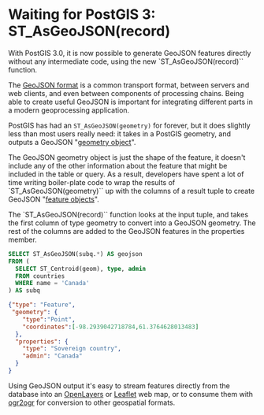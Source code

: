 # Waiting for PostGIS 3: ST_AsGeoJSON(record)

With PostGIS 3.0, it is now possible to generate GeoJSON features directly without any intermediate code, using the new `ST_AsGeoJSON(record)`` function.

The [GeoJSON format](https://tools.ietf.org/html/rfc7946) is a common transport format, between servers and web clients, and even between components of processing chains. Being able to create useful GeoJSON is important for integrating different parts in a modern geoprocessing application.

PostGIS has had an `ST_AsGeoJSON(geometry)` for forever, but it does slightly less than most users really need: it takes in a PostGIS geometry, and outputs a GeoJSON "[geometry object](https://tools.ietf.org/html/rfc7946#section-3.1)".

The GeoJSON geometry object is just the shape of the feature, it doesn't include any of the other information about the feature that might be included in the table or query. As a result, developers have spent a lot of time writing boiler-plate code to wrap the results of `ST_AsGeoJSON(geometry)`` up with the columns of a result tuple to create GeoJSON "[feature objects](https://tools.ietf.org/html/rfc7946#section-3.2)".

The `ST_AsGeoJSON(record)`` function looks at the input tuple, and takes the first column of type geometry to convert into a GeoJSON geometry. The rest of the columns are added to the GeoJSON features in the properties member.

```sql
SELECT ST_AsGeoJSON(subq.*) AS geojson 
FROM ( 
  SELECT ST_Centroid(geom), type, admin 
  FROM countries 
  WHERE name = 'Canada' 
) AS subq
```
```json
{"type": "Feature", 
 "geometry": { 
    "type":"Point", 
    "coordinates":[-98.2939042718784,61.3764628013483] 
  }, 
  "properties": { 
    "type": "Sovereign country", 
    "admin": "Canada" 
  } 
}
```
Using GeoJSON output it's easy to stream features directly from the database into an [OpenLayers](https://openlayers.org/en/latest/examples/geojson.html) or [Leaflet](https://leafletjs.com/examples/geojson/) web map, or to consume them with [ogr2ogr](https://openlayers.org/en/latest/examples/geojson.html) for conversion to other geospatial formats.